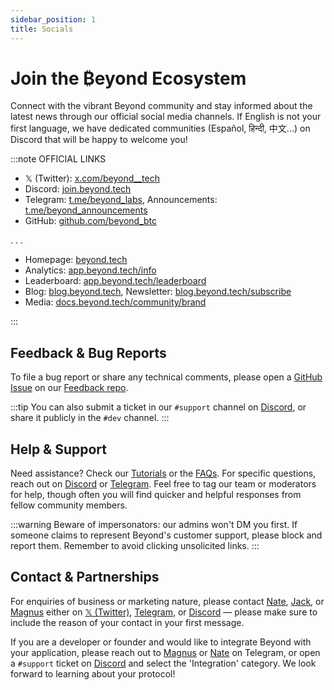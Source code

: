 ```yaml
---
sidebar_position: 1
title: Socials
---
```


# Join the ₿eyond Ecosystem

Connect with the vibrant Beyond community and stay informed about the latest news through our official social media channels. If English is not your first language, we have dedicated communities (Español, हिन्दी, 中文...) on Discord that will be happy to welcome you!

:::note OFFICIAL LINKS

- 𝕏 (Twitter): [x.com/beyond__tech](https://x.com/beyond__tech)
- Discord: [join.beyond.tech](https://join.beyond.tech)<!-- , Leaderboard: [mee6.xyz/beyond](https://mee6.xyz/beyond) -->
- Telegram: [t.me/beyond_labs](https://t.me/beyond_labs), Announcements: [t.me/beyond_announcements](https://t.me/beyond_announcements)
- GitHub: [github.com/beyond_btc](https://github.com/beyond_btc)
<!-- - CoinMarketCap: [coinmarketcap.com/community/profile/beyond_tech](https://coinmarketcap.com/community/profile/beyond_tech) -->
<!-- - LinkedIn: [linkedin.com/company/₿eyond](https://linkedin.com/company/₿eyond) -->
<!-- - Registry: [npmjs.com/org/beyond-tech](https://npmjs.com/org/beyond-tech) -->
<!-- - Rewards: [zealy.io/cw/beyond](https://zealy.io/cw/beyond) -->

<div style={{textAlign: 'center', fontSize: '2em'}}>. . .</div>

- Homepage: [beyond.tech](https://beyond.tech)
- Analytics: [app.beyond.tech/info](https://app.beyond.tech/info)
- Leaderboard: [app.beyond.tech/leaderboard](https://app.beyond.tech/leaderboard)
- Blog: [blog.beyond.tech](https://blog.beyond.tech), Newsletter: [blog.beyond.tech/subscribe](https://blog.beyond.tech/subscribe)
- Media: [docs.beyond.tech/community/brand](/community/brand)
<!-- - Documentation: [docs.beyond.tech](https://docs.beyond.tech) -->

:::


## Feedback & Bug Reports

To file a bug report or share any technical comments, please open a [GitHub Issue](https://docs.github.com/en/issues/tracking-your-work-with-issues/about-issues) on our [Feedback repo](https://github.com/beyond-btc/feedback).

:::tip
You can also submit a ticket in our `#support` channel on [Discord](https://join.beyond.tech), or share it publicly in the `#dev` channel.
:::

## Help & Support

Need assistance? Check our [Tutorials](/tutorials) or the [FAQs](/faq.md). For specific questions, reach out on [Discord](https://join.beyond.tech) or [Telegram](https://t.me/beyond_labs). Feel free to tag our team or moderators for help, though often you will find quicker and helpful responses from fellow community members.

:::warning
Beware of impersonators: our admins won't DM you first. If someone claims to represent Beyond's customer support, please block and report them. Remember to avoid clicking unsolicited links.
:::


## Contact & Partnerships

For enquiries of business or marketing nature, please contact [Nate](https://x.com/nate__beyond), [Jack](https://x.com/jackbeyondtech), or [Magnus](https://x.com/magnus_beyond) either on [𝕏 (Twitter)](https://x.com/beyond__tech), [Telegram](https://t.me/beyond_labs), or [Discord](https://join.beyond.tech) — please make sure to include the reason of your contact in your first message.

If you are a developer or founder and would like to integrate Beyond with your application, please reach out to [Magnus](https://t.me/magnus_beyond) or [Nate](https://t.me/nate_beyond) on Telegram, or open a `#support` ticket on [Discord](https://join.beyond.tech) and select the 'Integration' category. We look forward to learning about your protocol!
